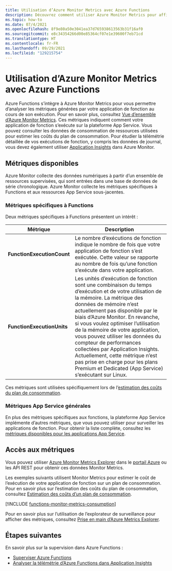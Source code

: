 ```yaml
---
title: Utilisation d’Azure Monitor Metrics avec Azure Functions
description: Découvrez comment utiliser Azure Monitor Metrics pour afficher et interroger les données de télémétrie d’Azure Functions collectées et stockées par Azure Application Insights.
ms.topic: how-to
ms.date: 07/4/2021
ms.openlocfilehash: 8f9e80a50e3041ea37d765938613563b31f16af0
ms.sourcegitcommit: e8c34354266d00e85364cf07e1e39600f7eb71cd
ms.translationtype: HT
ms.contentlocale: fr-FR
ms.lasthandoff: 09/29/2021
ms.locfileid: "129215754"
---
```

# <a name="using-azure-monitor-metric-with-azure-functions"></a>Utilisation d’Azure Monitor Metrics avec Azure Functions

Azure Functions s’intègre à Azure Monitor Metrics pour vous permettre d’analyser les métriques générées par votre application de fonction au cours de son exécution. Pour en savoir plus, consultez [Vue d’ensemble d’Azure Monitor Metrics](../azure-monitor/essentials/data-platform-metrics.md). Ces métriques indiquent comment votre application de fonction s’exécute sur la plateforme App Service. Vous pouvez consulter les données de consommation de ressources utilisées pour estimer les coûts du plan de consommation. Pour étudier la télémétrie détaillée de vos exécutions de fonction, y compris les données de journal, vous devez également utiliser [Application Insights](functions-monitoring.md) dans Azure Monitor. 

## <a name="available-metrics"></a>Métriques disponibles

Azure Monitor collecte des données numériques à partir d’un ensemble de ressources supervisées, qui sont entrées dans une base de données de série chronologique. Azure Monitor collecte les métriques spécifiques à Functions et aux ressources App Service sous-jacentes.   

### <a name="functions-specific-metrics"></a>Métriques spécifiques à Functions

Deux métriques spécifiques à Functions présentent un intérêt :

| Métrique | Description |
| ---- | ---- |
| **FunctionExecutionCount** | Le nombre d’exécutions de fonction indique le nombre de fois que votre application de fonction s’est exécutée. Cette valeur se rapporte au nombre de fois qu’une fonction s’exécute dans votre application. |
| **FunctionExecutionUnits** | Les unités d’exécution de fonction sont une combinaison du temps d’exécution et de votre utilisation de la mémoire.  La métrique des données de mémoire n’est actuellement pas disponible par le biais d’Azure Monitor. En revanche, si vous voulez optimiser l’utilisation de la mémoire de votre application, vous pouvez utiliser les données du compteur de performances collectées par Application Insights. Actuellement, cette métrique n’est pas prise en charge pour les plans Premium et Dedicated (App Service) s’exécutant sur Linux.|

Ces métriques sont utilisées spécifiquement lors de l’[estimation des coûts du plan de consommation](functions-consumption-costs.md). 

### <a name="general-app-service-metrics"></a>Métriques App Service générales

En plus des métriques spécifiques aux fonctions, la plateforme App Service implémente d’autres métriques, que vous pouvez utiliser pour surveiller les applications de fonction. Pour obtenir la liste complète, consultez les [métriques disponibles pour les applications App Service](../app-service/web-sites-monitor.md#understand-metrics).

## <a name="accessing-metrics"></a>Accès aux métriques

Vous pouvez utiliser [Azure Monitor Metrics Explorer](../azure-monitor/essentials/metrics-getting-started.md) dans le [portail Azure](https://portal.azure.com) ou les API REST pour obtenir ces données Monitor Metrics. 

Les exemples suivants utilisent Monitor Metrics pour estimer le coût de l’exécution de votre application de fonction sur un plan de consommation. Pour en savoir plus sur l’estimation des coûts du plan de consommation, consultez [Estimation des coûts d’un plan de consommation](functions-consumption-costs.md).

[!INCLUDE [functions-monitor-metrics-consumption](../../includes/functions-monitor-metrics-consumption.md)]  

Pour en savoir plus sur l’utilisation de l’explorateur de surveillance pour afficher des métriques, consultez [Prise en main d’Azure Metrics Explorer](../azure-monitor/essentials/metrics-getting-started.md).

## <a name="next-steps"></a>Étapes suivantes

En savoir plus sur la supervision dans Azure Functions :

+ [Superviser Azure Functions](functions-monitoring.md)
+ [Analyser la télémétrie d’Azure Functions dans Application Insights](analyze-telemetry-data.md)
